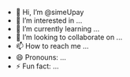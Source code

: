 - 👋 Hi, I’m @simeUpay
- 👀 I’m interested in ...
- 🌱 I’m currently learning ...
- 💞️ I’m looking to collaborate on ...
- 📫 How to reach me ...
- 😄 Pronouns: ...
- ⚡ Fun fact: ...

<!---
simeUpay/simeUpay is a ✨ special ✨ repository because its `README.md` (this file) appears on your GitHub profile.
You can click the Preview link to take a look at your changes.
--->
